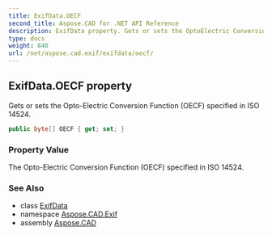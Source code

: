 ```yaml
---
title: ExifData.OECF
second_title: Aspose.CAD for .NET API Reference
description: ExifData property. Gets or sets the OptoElectric Conversion Function OECF specified in ISO 14524
type: docs
weight: 840
url: /net/aspose.cad.exif/exifdata/oecf/
---
```

## ExifData.OECF property

Gets or sets the Opto-Electric Conversion Function (OECF) specified in ISO 14524.

```csharp
public byte[] OECF { get; set; }
```

### Property Value

The Opto-Electric Conversion Function (OECF) specified in ISO 14524.

### See Also

* class [ExifData](../)
* namespace [Aspose.CAD.Exif](../../exifdata/)
* assembly [Aspose.CAD](../../../)


